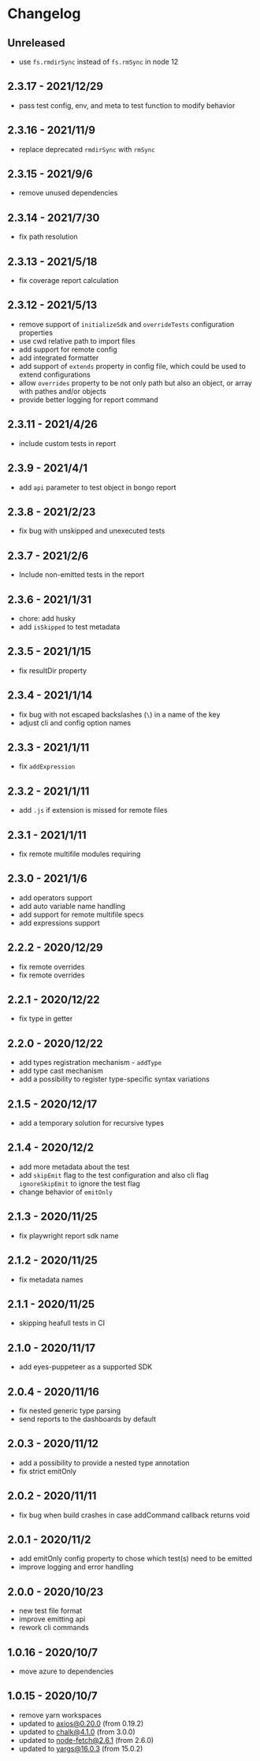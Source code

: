 # Changelog

## Unreleased

- use `fs.rmdirSync` instead of `fs.rmSync` in node 12

## 2.3.17 - 2021/12/29

- pass test config, env, and meta to test function to modify behavior

## 2.3.16 - 2021/11/9

- replace deprecated `rmdirSync` with `rmSync`

## 2.3.15 - 2021/9/6

- remove unused dependencies

## 2.3.14 - 2021/7/30

- fix path resolution

## 2.3.13 - 2021/5/18

- fix coverage report calculation

## 2.3.12 - 2021/5/13

- remove support of `initializeSdk` and `overrideTests` configuration properties
- use cwd relative path to import files
- add support for remote config
- add integrated formatter
- add support of `extends` property in config file, which could be used to extend configurations
- allow `overrides` property to be not only path but also an object, or array with pathes and/or objects
- provide better logging for report command

## 2.3.11 - 2021/4/26

- include custom tests in report

## 2.3.9 - 2021/4/1

- add `api` parameter to test object in bongo report

## 2.3.8 - 2021/2/23

- fix bug with unskipped and unexecuted tests

## 2.3.7 - 2021/2/6

- Include non-emitted tests in the report

## 2.3.6 - 2021/1/31

- chore: add husky
- add `isSkipped` to test metadata

## 2.3.5 - 2021/1/15

- fix resultDir property

## 2.3.4 - 2021/1/14

- fix bug with not escaped backslashes (`\`) in a name of the key
- adjust cli and config option names

## 2.3.3 - 2021/1/11

- fix `addExpression`

## 2.3.2 - 2021/1/11

- add `.js` if extension is missed for remote files

## 2.3.1 - 2021/1/11

- fix remote multifile modules requiring
## 2.3.0 - 2021/1/6

- add operators support
- add auto variable name handling
- add support for remote multifile specs
- add expressions support

## 2.2.2 - 2020/12/29

- fix remote overrides
- fix remote overrides
## 2.2.1 - 2020/12/22

- fix type in getter

## 2.2.0 - 2020/12/22

- add types registration mechanism - `addType`
- add type cast mechanism
- add a possibility to register type-specific syntax variations

## 2.1.5 - 2020/12/17

- add a temporary solution for recursive types

## 2.1.4 - 2020/12/2

- add more metadata about the test
- add `skipEmit` flag to the test configuration and also cli flag `ignoreSkipEmit` to ignore the test flag
- change behavior of `emitOnly`

## 2.1.3 - 2020/11/25

- fix playwright report sdk name

## 2.1.2 - 2020/11/25

- fix metadata names

## 2.1.1 - 2020/11/25

- skipping heafull tests in CI

## 2.1.0 - 2020/11/17

- add eyes-puppeteer as a supported SDK

## 2.0.4 - 2020/11/16

- fix nested generic type parsing
- send reports to the dashboards by default

## 2.0.3 - 2020/11/12

- add a possibility to provide a nested type annotation
- fix strict emitOnly

## 2.0.2 - 2020/11/11

- fix bug when build crashes in case addCommand callback returns void

## 2.0.1 - 2020/11/2

- add emitOnly config property to chose which test(s) need to be emitted
- improve logging and error handling

## 2.0.0 - 2020/10/23

- new test file format
- improve emitting api
- rework cli commands

## 1.0.16 - 2020/10/7

- move azure to dependencies

## 1.0.15 - 2020/10/7

- remove yarn workspaces
- updated to axios@0.20.0 (from 0.19.2)
- updated to chalk@4.1.0 (from 3.0.0)
- updated to node-fetch@2.6.1 (from 2.6.0)
- updated to yargs@16.0.3 (from 15.0.2)

